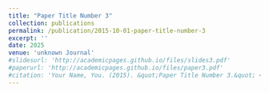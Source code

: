 ```yaml
---
title: "Paper Title Number 3"
collection: publications
permalink: /publication/2015-10-01-paper-title-number-3
excerpt: ''
date: 2025
venue: 'unknown Journal'
#slidesurl: 'http://academicpages.github.io/files/slides3.pdf'
#paperurl: 'http://academicpages.github.io/files/paper3.pdf'
#citation: 'Your Name, You. (2015). &quot;Paper Title Number 3.&quot; <i>Journal 1</i>. 1(3).'
---
```

